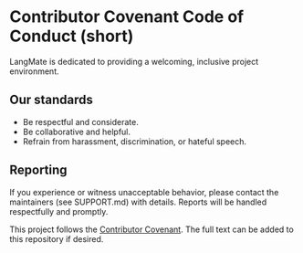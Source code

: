 # Contributor Covenant Code of Conduct (short)

LangMate is dedicated to providing a welcoming, inclusive project environment.

## Our standards
- Be respectful and considerate.
- Be collaborative and helpful.
- Refrain from harassment, discrimination, or hateful speech.

## Reporting
If you experience or witness unacceptable behavior, please contact the maintainers (see SUPPORT.md) with details. Reports will be handled respectfully and promptly.

This project follows the [Contributor Covenant](https://www.contributor-covenant.org/). The full text can be added to this repository if desired.

